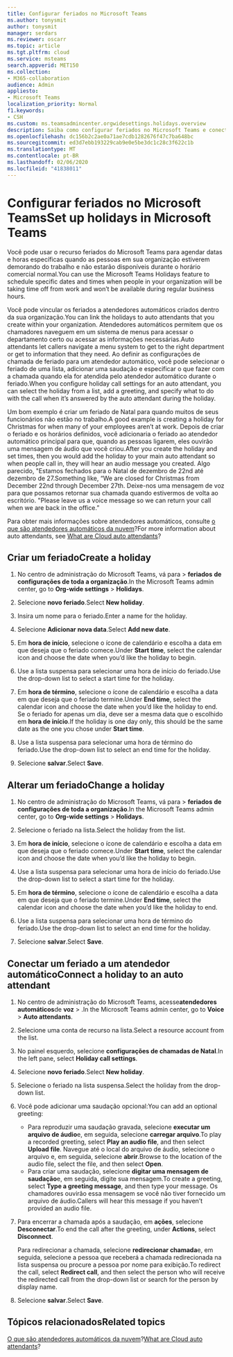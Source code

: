 ```yaml
---
title: Configurar feriados no Microsoft Teams
ms.author: tonysmit
author: tonysmit
manager: serdars
ms.reviewer: oscarr
ms.topic: article
ms.tgt.pltfrm: cloud
ms.service: msteams
search.appverid: MET150
ms.collection:
- M365-collaboration
audience: Admin
appliesto:
- Microsoft Teams
localization_priority: Normal
f1.keywords:
- CSH
ms.custom: ms.teamsadmincenter.orgwidesettings.holidays.overview
description: Saiba como configurar feriados no Microsoft Teams e conectá-los ao atendedor automático.
ms.openlocfilehash: dc156b2c2ae0a71ae7cdb1282676f47c7ba648bc
ms.sourcegitcommit: ed3d7ebb193229cab9e0e5be3dc1c28c3f622c1b
ms.translationtype: MT
ms.contentlocale: pt-BR
ms.lasthandoff: 02/06/2020
ms.locfileid: "41838011"
---
```

# <a name="set-up-holidays-in-microsoft-teams"></a><span data-ttu-id="10128-103">Configurar feriados no Microsoft Teams</span><span class="sxs-lookup"><span data-stu-id="10128-103">Set up holidays in Microsoft Teams</span></span>

<span data-ttu-id="10128-104">Você pode usar o recurso feriados do Microsoft Teams para agendar datas e horas específicas quando as pessoas em sua organização estiverem demorando do trabalho e não estarão disponíveis durante o horário comercial normal.</span><span class="sxs-lookup"><span data-stu-id="10128-104">You can use the Microsoft Teams Holidays feature to schedule specific dates and times when people in your organization will be taking time off from work and won’t be available during regular business hours.</span></span> 

<span data-ttu-id="10128-105">Você pode vincular os feriados a atendedores automáticos criados dentro da sua organização.</span><span class="sxs-lookup"><span data-stu-id="10128-105">You can link the holidays to auto attendants that you create within your organization.</span></span> <span data-ttu-id="10128-106">Atendedores automáticos permitem que os chamadores naveguem em um sistema de menus para acessar o departamento certo ou acessar as informações necessárias.</span><span class="sxs-lookup"><span data-stu-id="10128-106">Auto attendants let callers navigate a menu system to get to the right department or get to information that they need.</span></span> <span data-ttu-id="10128-107">Ao definir as configurações de chamada de feriado para um atendedor automático, você pode selecionar o feriado de uma lista, adicionar uma saudação e especificar o que fazer com a chamada quando ela for atendida pelo atendedor automático durante o feriado.</span><span class="sxs-lookup"><span data-stu-id="10128-107">When you configure holiday call settings for an auto attendant, you can select the holiday from a list, add a greeting, and specify what to do with the call when it’s answered by the auto attendant during the holiday.</span></span>

<span data-ttu-id="10128-108">Um bom exemplo é criar um feriado de Natal para quando muitos de seus funcionários não estão no trabalho.</span><span class="sxs-lookup"><span data-stu-id="10128-108">A good example is creating a holiday for Christmas for when many of your employees aren’t at work.</span></span> <span data-ttu-id="10128-109">Depois de criar o feriado e os horários definidos, você adicionaria o feriado ao atendedor automático principal para que, quando as pessoas ligarem, eles ouvirão uma mensagem de áudio que você criou.</span><span class="sxs-lookup"><span data-stu-id="10128-109">After you create the holiday and set times, then you would add the holiday to your main auto attendant so when people call in, they will hear an audio message you created.</span></span> <span data-ttu-id="10128-110">Algo parecido, "Estamos fechados para o Natal de dezembro de 22nd até dezembro de 27.</span><span class="sxs-lookup"><span data-stu-id="10128-110">Something like, “We are closed for Christmas from December 22nd through December 27th.</span></span> <span data-ttu-id="10128-111">Deixe-nos uma mensagem de voz para que possamos retornar sua chamada quando estivermos de volta ao escritório. "</span><span class="sxs-lookup"><span data-stu-id="10128-111">Please leave us a voice message so we can return your call when we are back in the office.”</span></span>

<span data-ttu-id="10128-112">Para obter mais informações sobre atendedores automáticos, consulte [o que são atendedores automáticos da nuvem](what-are-phone-system-auto-attendants.md)?</span><span class="sxs-lookup"><span data-stu-id="10128-112">For more information about auto attendants, see [What are Cloud auto attendants](what-are-phone-system-auto-attendants.md)?</span></span>  

## <a name="create-a-holiday"></a><span data-ttu-id="10128-113">Criar um feriado</span><span class="sxs-lookup"><span data-stu-id="10128-113">Create a holiday</span></span>

1. <span data-ttu-id="10128-114">No centro de administração do Microsoft Teams, vá para > **feriados** **de configurações de toda a organização**.</span><span class="sxs-lookup"><span data-stu-id="10128-114">In the Microsoft Teams admin center, go to **Org-wide settings** > **Holidays**.</span></span>

2. <span data-ttu-id="10128-115">Selecione **novo feriado**.</span><span class="sxs-lookup"><span data-stu-id="10128-115">Select **New holiday**.</span></span>

3. <span data-ttu-id="10128-116">Insira um nome para o feriado.</span><span class="sxs-lookup"><span data-stu-id="10128-116">Enter a name for the holiday.</span></span>

4. <span data-ttu-id="10128-117">Selecione **Adicionar nova data**.</span><span class="sxs-lookup"><span data-stu-id="10128-117">Select **Add new date**.</span></span>

5. <span data-ttu-id="10128-118">Em **hora de início**, selecione o ícone de calendário e escolha a data em que deseja que o feriado comece.</span><span class="sxs-lookup"><span data-stu-id="10128-118">Under **Start time**, select the calendar icon and choose the date when you’d like the holiday to begin.</span></span>

6. <span data-ttu-id="10128-119">Use a lista suspensa para selecionar uma hora de início do feriado.</span><span class="sxs-lookup"><span data-stu-id="10128-119">Use the drop-down list to select a start time for the holiday.</span></span>

7. <span data-ttu-id="10128-120">Em **hora de término**, selecione o ícone de calendário e escolha a data em que deseja que o feriado termine.</span><span class="sxs-lookup"><span data-stu-id="10128-120">Under **End time**, select the calendar icon and choose the date when you’d like the holiday to end.</span></span> <span data-ttu-id="10128-121">Se o feriado for apenas um dia, deve ser a mesma data que o escolhido em **hora de início**.</span><span class="sxs-lookup"><span data-stu-id="10128-121">If the holiday is one day only, this should be the same date as the one you chose under **Start time**.</span></span>

8. <span data-ttu-id="10128-122">Use a lista suspensa para selecionar uma hora de término do feriado.</span><span class="sxs-lookup"><span data-stu-id="10128-122">Use the drop-down list to select an end time for the holiday.</span></span>

9. <span data-ttu-id="10128-123">Selecione **salvar**.</span><span class="sxs-lookup"><span data-stu-id="10128-123">Select **Save**.</span></span>

## <a name="change-a-holiday"></a><span data-ttu-id="10128-124">Alterar um feriado</span><span class="sxs-lookup"><span data-stu-id="10128-124">Change a holiday</span></span>

1. <span data-ttu-id="10128-125">No centro de administração do Microsoft Teams, vá para > **feriados** **de configurações de toda a organização**.</span><span class="sxs-lookup"><span data-stu-id="10128-125">In the Microsoft Teams admin center, go to **Org-wide settings** > **Holidays**.</span></span>

2. <span data-ttu-id="10128-126">Selecione o feriado na lista.</span><span class="sxs-lookup"><span data-stu-id="10128-126">Select the holiday from the list.</span></span>

3. <span data-ttu-id="10128-127">Em **hora de início**, selecione o ícone de calendário e escolha a data em que deseja que o feriado comece.</span><span class="sxs-lookup"><span data-stu-id="10128-127">Under **Start time**, select the calendar icon and choose the date when you’d like the holiday to begin.</span></span>

4. <span data-ttu-id="10128-128">Use a lista suspensa para selecionar uma hora de início do feriado.</span><span class="sxs-lookup"><span data-stu-id="10128-128">Use the drop-down list to select a start time for the holiday.</span></span>

5. <span data-ttu-id="10128-129">Em **hora de término**, selecione o ícone de calendário e escolha a data em que deseja que o feriado termine.</span><span class="sxs-lookup"><span data-stu-id="10128-129">Under **End time**, select the calendar icon and choose the date when you’d like the holiday to end.</span></span> 

6. <span data-ttu-id="10128-130">Use a lista suspensa para selecionar uma hora de término do feriado.</span><span class="sxs-lookup"><span data-stu-id="10128-130">Use the drop-down list to select an end time for the holiday.</span></span>

7. <span data-ttu-id="10128-131">Selecione **salvar**.</span><span class="sxs-lookup"><span data-stu-id="10128-131">Select **Save**.</span></span>

## <a name="connect-a-holiday-to-an-auto-attendant"></a><span data-ttu-id="10128-132">Conectar um feriado a um atendedor automático</span><span class="sxs-lookup"><span data-stu-id="10128-132">Connect a holiday to an auto attendant</span></span>

1. <span data-ttu-id="10128-133">No centro de administração do Microsoft Teams, acesse**atendedores automáticos**de **voz** > .</span><span class="sxs-lookup"><span data-stu-id="10128-133">In the Microsoft Teams admin center, go to **Voice** > **Auto attendants**.</span></span>
2. <span data-ttu-id="10128-134">Selecione uma conta de recurso na lista.</span><span class="sxs-lookup"><span data-stu-id="10128-134">Select a resource account from the list.</span></span>
3. <span data-ttu-id="10128-135">No painel esquerdo, selecione **configurações de chamadas de Natal**.</span><span class="sxs-lookup"><span data-stu-id="10128-135">In the left pane, select **Holiday call settings**.</span></span>
4. <span data-ttu-id="10128-136">Selecione **novo feriado**.</span><span class="sxs-lookup"><span data-stu-id="10128-136">Select **New holiday**.</span></span>
5. <span data-ttu-id="10128-137">Selecione o feriado na lista suspensa.</span><span class="sxs-lookup"><span data-stu-id="10128-137">Select the holiday from the drop-down list.</span></span>
6. <span data-ttu-id="10128-138">Você pode adicionar uma saudação opcional:</span><span class="sxs-lookup"><span data-stu-id="10128-138">You can add an optional greeting:</span></span>
    - <span data-ttu-id="10128-139">Para reproduzir uma saudação gravada, selecione **executar um arquivo de áudio**e, em seguida, selecione **carregar arquivo**.</span><span class="sxs-lookup"><span data-stu-id="10128-139">To play a recorded greeting, select **Play an audio file**, and then select **Upload file**.</span></span> <span data-ttu-id="10128-140">Navegue até o local do arquivo de áudio, selecione o arquivo e, em seguida, selecione **abrir**.</span><span class="sxs-lookup"><span data-stu-id="10128-140">Browse to the location of the audio file, select the file, and then select **Open**.</span></span>
    - <span data-ttu-id="10128-141">Para criar uma saudação, selecione **digitar uma mensagem de saudação**e, em seguida, digite sua mensagem.</span><span class="sxs-lookup"><span data-stu-id="10128-141">To create a greeting, select **Type a greeting message**, and then type your message.</span></span> <span data-ttu-id="10128-142">Os chamadores ouvirão essa mensagem se você não tiver fornecido um arquivo de áudio.</span><span class="sxs-lookup"><span data-stu-id="10128-142">Callers will hear this message if you haven’t provided an audio file.</span></span>
7. <span data-ttu-id="10128-143">Para encerrar a chamada após a saudação, em **ações**, selecione **Desconectar**.</span><span class="sxs-lookup"><span data-stu-id="10128-143">To end the call after the greeting, under **Actions**, select **Disconnect**.</span></span> 

    <span data-ttu-id="10128-144">Para redirecionar a chamada, selecione **redirecionar chamada**e, em seguida, selecione a pessoa que receberá a chamada redirecionada na lista suspensa ou procure a pessoa por nome para exibição.</span><span class="sxs-lookup"><span data-stu-id="10128-144">To redirect the call, select **Redirect call**, and then select the person who will receive the redirected call from the drop-down list or search for the person by display name.</span></span>
8. <span data-ttu-id="10128-145">Selecione **salvar**.</span><span class="sxs-lookup"><span data-stu-id="10128-145">Select **Save**.</span></span>

## <a name="related-topics"></a><span data-ttu-id="10128-146">Tópicos relacionados</span><span class="sxs-lookup"><span data-stu-id="10128-146">Related topics</span></span>

<span data-ttu-id="10128-147">[O que são atendedores automáticos da nuvem](what-are-phone-system-auto-attendants.md)?</span><span class="sxs-lookup"><span data-stu-id="10128-147">[What are Cloud auto attendants](what-are-phone-system-auto-attendants.md)?</span></span>